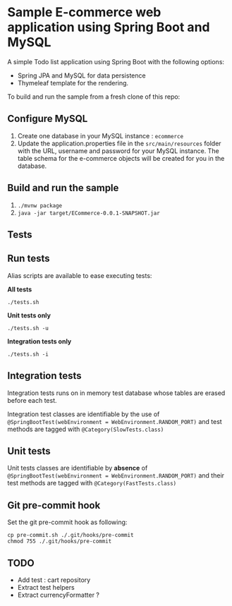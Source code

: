 # Sample E-commerce web application using Spring Boot and MySQL

A simple Todo list application using Spring Boot with the following options:

- Spring JPA and MySQL for data persistence
- Thymeleaf template for the rendering.

To build and run the sample from a fresh clone of this repo:

## Configure MySQL

1. Create one database in your MySQL instance : `ecommerce` 
2. Update the application.properties file in the `src/main/resources` folder with the URL, username and password for your MySQL instance. The table schema for the e-commerce objects will be created for you in the database.


## Build and run the sample

1. `./mvnw package`
3. `java -jar target/ECommerce-0.0.1-SNAPSHOT.jar`

## Tests

## Run tests
Alias scripts are available to ease executing tests:

**All tests**
```
./tests.sh
```

**Unit tests only**
```
./tests.sh -u
```

**Integration tests only**
```
./tests.sh -i
```

## Integration tests
Integration tests runs on in memory test database whose tables are erased before each test.

Integration test classes are identifiable by the use of `@SpringBootTest(webEnvironment = WebEnvironment.RANDOM_PORT)` and test methods are tagged with `@Category(SlowTests.class)`

## Unit tests
Unit tests classes are identifiable by **absence** of `@SpringBootTest(webEnvironment = WebEnvironment.RANDOM_PORT)` and their test methods are tagged with `@Category(FastTests.class)`

## Git pre-commit hook
Set the git pre-commit hook as following:
```
cp pre-commit.sh ./.git/hooks/pre-commit
chmod 755 ./.git/hooks/pre-commit
```

## TODO

- Add test : cart repository
- Extract test helpers
- Extract currencyFormatter ?